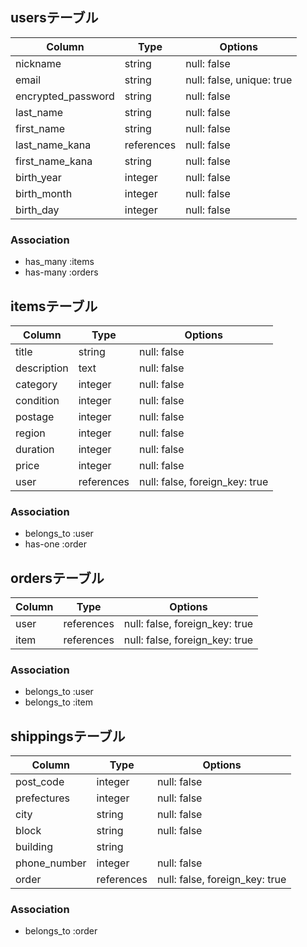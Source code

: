 ## usersテーブル

| Column             | Type                     | Options                   |
| ------------------ | ------------------------ | ------------------------- |
| nickname           | string                   | null: false               |
| email              | string                   | null: false, unique: true |
| encrypted_password | string                   | null: false               |
| last_name          | string                   | null: false               |
| first_name         | string                   | null: false               |
| last_name_kana     | references               | null: false               |
| first_name_kana    | string                   | null: false               |
| birth_year         | integer                  | null: false               | 
| birth_month        | integer                  | null: false               |
| birth_day          | integer                  | null: false               |

### Association
- has_many :items
- has-many :orders


## itemsテーブル

| Column      | Type       | Options                        |
| ------------| -----------| ------------------------------ |
| title       | string     | null: false                    |
| description | text       | null: false                    |
| category    | integer    | null: false                    |
| condition   | integer    | null: false                    |
| postage     | integer    | null: false                    |
| region      | integer    | null: false                    |
| duration    | integer    | null: false                    |
| price       | integer    | null: false                    |
| user        | references | null: false, foreign_key: true |

### Association
- belongs_to :user
- has-one :order


## ordersテーブル

| Column | Type       | Options                        |
| ------ | -----------| ------------------------------ |
| user   | references | null: false, foreign_key: true |
| item   | references | null: false, foreign_key: true |

### Association
- belongs_to :user
- belongs_to :item


## shippingsテーブル

| Column       | Type       | Options                        |
| -------------| -----------| ------------------------------ |
| post_code    | integer    | null: false                    |
| prefectures  | integer    | null: false                    |
| city         | string     | null: false                    |
| block        | string     | null: false                    |
| building     | string     |                                |
| phone_number | integer    | null: false                    |
| order        | references | null: false, foreign_key: true |

### Association
- belongs_to :order
